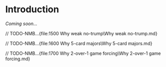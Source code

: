 # <a name="Introduction"> Introduction

_Coming soon..._

// TODO-NMB...{file:1500 Why weak no-trump\Why weak no-trump.md}

// TODO-NMB...{file:1600 Why 5-card majors\Why 5-card majors.md}

// TODO-NMB...{file:1700 Why 2-over-1 game forcing\Why 2-over-1 game forcing.md}
